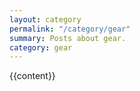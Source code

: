 ```yaml
---
layout: category
permalink: "/category/gear"
summary: Posts about gear.
category: gear
---
```

{{content}}
